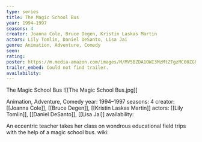 ```yaml
---
type: series
title: The Magic School Bus
year: 1994–1997
seasons: 4
creator: Joanna Cole, Bruce Degen, Kristin Laskas Martin
actors: Lily Tomlin, Daniel DeSanto, Lisa Jai
genre: Animation, Adventure, Comedy
seen:
rating: 
poster: https://m.media-amazon.com/images/M/MV5BZDA1OWI3MzMtZTgzMC00ZGRiLWI2NjctNTYwZDViNjg4MWI1XkEyXkFqcGdeQXVyODk1MjAxNzQ@._V1_SX300.jpg
trailer_embed: Could not find trailer.
availability:
---
```

The Magic School Bus
![[The Magic School Bus.jpg]]

Animation, Adventure, Comedy
year: 1994–1997
seasons: 4
creator: [[Joanna Cole]], [[Bruce Degen]], [[Kristin Laskas Martin]]
actors: [[Lily Tomlin]], [[Daniel DeSanto]], [[Lisa Jai]]
availability:

An eccentric teacher takes her class on wondrous educational field trips with the help of a magic school bus.
wiki: 


